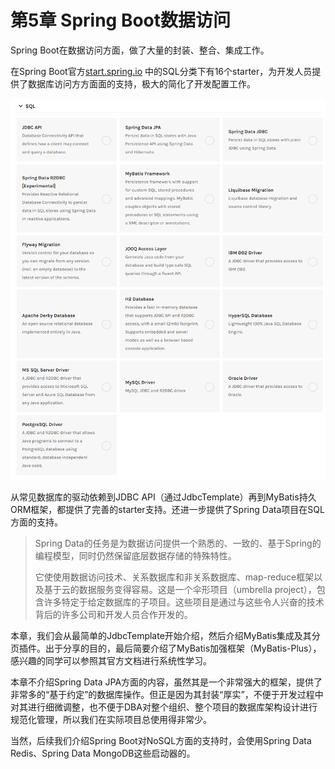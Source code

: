# 第5章 Spring Boot数据访问

Spring Boot在数据访问方面，做了大量的封装、整合、集成工作。

在Spring Boot官方[start.spring.io](http://start.spring.io/) 中的SQL分类下有16个starter，为开发人员提供了数据库访问方方面面的支持，极大的简化了开发配置工作。

![image-20191116220043447](images/image-20191116220043447.png)

从常见数据库的驱动依赖到JDBC API（通过JdbcTemplate）再到MyBatis持久ORM框架，都提供了完善的starter支持。还进一步提供了Spring Data项目在SQL方面的支持。

> Spring Data的任务是为数据访问提供一个熟悉的、一致的、基于Spring的编程模型，同时仍然保留底层数据存储的特殊特性。
>
> 它使使用数据访问技术、关系数据库和非关系数据库、map-reduce框架以及基于云的数据服务变得容易。这是一个伞形项目（umbrella project），包含许多特定于给定数据库的子项目。这些项目是通过与这些令人兴奋的技术背后的许多公司和开发人员合作开发的。

本章，我们会从最简单的JdbcTemplate开始介绍，然后介绍MyBatis集成及其分页插件。出于分享的目的，最后简要介绍了MyBatis加强框架（MyBatis-Plus），感兴趣的同学可以参照其官方文档进行系统性学习。

本章不介绍Spring Data JPA方面的内容，虽然其是一个非常强大的框架，提供了非常多的“基于约定”的数据库操作。但正是因为其封装“厚实”，不便于开发过程中对其进行细微调整，也不便于DBA对整个组织、整个项目的数据库架构设计进行规范化管理，所以我们在实际项目总使用得非常少。

当然，后续我们介绍Spring Boot对NoSQL方面的支持时，会使用Spring Data Redis、Spring Data MongoDB这些启动器的。

